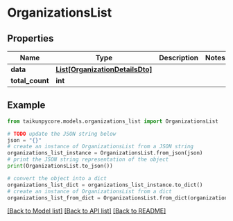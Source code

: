 # OrganizationsList


## Properties

Name | Type | Description | Notes
------------ | ------------- | ------------- | -------------
**data** | [**List[OrganizationDetailsDto]**](OrganizationDetailsDto.md) |  | 
**total_count** | **int** |  | 

## Example

```python
from taikunpycore.models.organizations_list import OrganizationsList

# TODO update the JSON string below
json = "{}"
# create an instance of OrganizationsList from a JSON string
organizations_list_instance = OrganizationsList.from_json(json)
# print the JSON string representation of the object
print(OrganizationsList.to_json())

# convert the object into a dict
organizations_list_dict = organizations_list_instance.to_dict()
# create an instance of OrganizationsList from a dict
organizations_list_from_dict = OrganizationsList.from_dict(organizations_list_dict)
```
[[Back to Model list]](../README.md#documentation-for-models) [[Back to API list]](../README.md#documentation-for-api-endpoints) [[Back to README]](../README.md)


